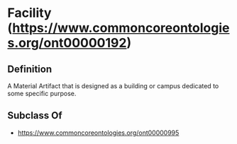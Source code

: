 # Facility (https://www.commoncoreontologies.org/ont00000192)

## Definition
A Material Artifact that is designed as a building or campus dedicated to some specific purpose.

## Subclass Of
- https://www.commoncoreontologies.org/ont00000995

